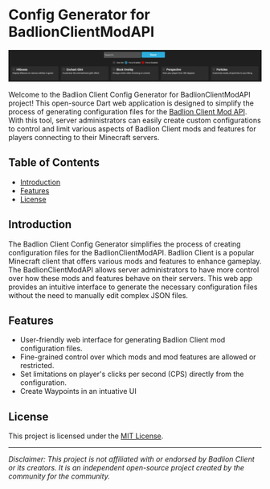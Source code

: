 # Config Generator for BadlionClientModAPI

![Project Logo](project.png)

Welcome to the Badlion Client Config Generator for BadlionClientModAPI project! This open-source Dart web application is designed to simplify the process of generating configuration files for the [Badlion Client Mod API](https://github.com/BadlionClient/BadlionClientModAPI). With this tool, server administrators can easily create custom configurations to control and limit various aspects of Badlion Client mods and features for players connecting to their Minecraft servers.

## Table of Contents

- [Introduction](#introduction)
- [Features](#features)
- [License](#license)

## Introduction

The Badlion Client Config Generator simplifies the process of creating configuration files for the BadlionClientModAPI. Badlion Client is a popular Minecraft client that offers various mods and features to enhance gameplay. The BadlionClientModAPI allows server administrators to have more control over how these mods and features behave on their servers. This web app provides an intuitive interface to generate the necessary configuration files without the need to manually edit complex JSON files.

## Features

- User-friendly web interface for generating Badlion Client mod configuration files.
- Fine-grained control over which mods and mod features are allowed or restricted.
- Set limitations on player's clicks per second (CPS) directly from the configuration.
- Create Waypoints in an intuative UI

## License

This project is licensed under the [MIT License](LICENSE).

---

*Disclaimer: This project is not affiliated with or endorsed by Badlion Client or its creators. It is an independent open-source project created by the community for the community.*